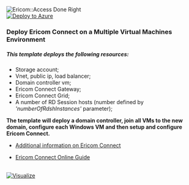![Ericom::Access Done Right](http://www.ericom.com/imgs/home/EricomLogo2.jpg "Ericom Logo") ``` ``` ``` ``` ``` ``` ``` ``` ``` ``` ``` ``` ``` ``` ``` ``` ``` ``` ``` ``` ``` ``` ``` ``` ``` ``` ``` ``` ``` ``` ``` ``` ``` ``` ``` ``` ``` ``` ``` ``` ``` ``` ``` ``` ``` ``` ``` ``` ``` ``` ``` ``` ``` ``` ``` ``` ``` ``` ``` ``` ``` ``` ``` ``` ``` ``` ``` ``` ``` ``` ``` ``` ``` ``` ``` ``` ``` ``` ``` ``` ``` ``` ``` ``` ``` ``` ``` ``` ``` ``` ``` ``` ``` ``` ``` ``` ``` ``` ``` ``` ``` ``` ``` ``` ``` ``` ``` ``` ``` ``` ``` ``` ``` ``` ``` ``` ``` ``` ``` ``` ``` ``` ``` ``` ``` ``` ``` ``` ``` ``` ``` ``` ``` ``` ``` ``` ``` ``` 
[![Deploy to Azure](http://azuredeploy.net/deploybutton.png)](https://azuredeploy.net/)

### Deploy **Ericom Connect** on a Multiple Virtual Machines Environment

##### This template deploys the following resources:

* Storage account;
* Vnet, public ip, load balancer;
* Domain controller vm;
* Ericom Connect Gateway;
* Ericom Connect Grid;
* A number of RD Session hosts (number defined by *'numberOfRdshInstances'* parameter);

**The template will deploy a domain controller, join all VMs to the new domain, configure each Windows VM and then setup and configure Ericom Connect.**

* [Additional information on Ericom Connect](http://www.ericom.com/connect-enterprise.asp)

* [Ericom Connect Online Guide](https://www.ericom.com/communities/guide/home/connect-7-3-0)

``` ``` ``` ``` ``` ``` ``` ``` ``` ``` ``` ``` ``` ``` ``` ``` ``` ``` ``` ``` ``` ``` ``` ``` ``` ``` ``` ``` ``` ``` ``` ``` ``` ``` ``` ``` ``` ``` ``` ``` ``` ``` ``` ``` ``` ``` ``` ``` ``` ``` ``` ``` ``` ``` ``` ``` ``` ``` ``` ``` ``` ``` ``` ``` ``` ``` ``` ``` ``` ``` ``` ``` ``` ``` ``` ``` ``` ``` 
[![Visualize](http://armviz.io/visualizebutton.png "Visualize")](http://armviz.io/#/?load=https://raw.githubusercontent.com/ErezPasternak/azure-quickstart-templates/EricomConnect/ec-deployment-new/azuredeploy.json)
